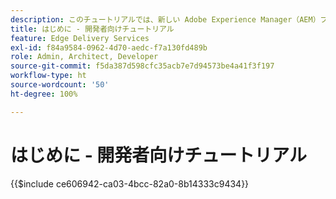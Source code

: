 ```yaml
---
description: このチュートリアルでは、新しい Adobe Experience Manager（AEM）プロジェクトを起動および実行する方法について説明します。10～20 分で、独自のサイトを作成し、独自のコンテンツの作成、プレビューおよび公開、スタイル設定、新しいブロックの追加を実行できます。
title: はじめに - 開発者向けチュートリアル
feature: Edge Delivery Services
exl-id: f84a9584-0962-4d70-aedc-f7a130fd489b
role: Admin, Architect, Developer
source-git-commit: f5da387d598cfc35acb7e7d94573be4a41f3f197
workflow-type: ht
source-wordcount: '50'
ht-degree: 100%

---
```


# はじめに - 開発者向けチュートリアル

{{$include ce606942-ca03-4bcc-82a0-8b14333c9434}}
